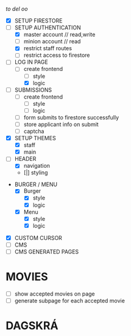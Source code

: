 _to del oo_

- [x] SETUP FIRESTORE
- [ ] SETUP AUTHENTICATION
  - [x] master account // read,write
  - [ ] minion account // read
  - [x] restrict staff routes
  - [ ] restrict access to firestore
- [ ] LOG IN PAGE
  - [ ] create frontend
    - [ ] style
    - [x] logic
- [ ] SUBMISSIONS
  - [ ] create frontend
    - [ ] style
    - [ ] logic
  - [ ] form submits to firestore successfully
  - [ ] store applicant info on submit
  - [ ] captcha
- [x] SETUP THEMES
  - [x] staff
  - [x] main
- [ ] HEADER
  - [x] navigation
  - [|] styling
- BURGER / MENU
  - [x] Burger
    - [x] style
    - [x] logic
  - [x] Menu
    - [x] style
    - [x] logic
- [x] CUSTOM CURSOR
- [ ] CMS
- [ ] CMS GENERATED PAGES

# MOVIES
- [ ] show accepted movies on page 
- [ ] generate subpage for each accepted movie
  
# DAGSKRÁ